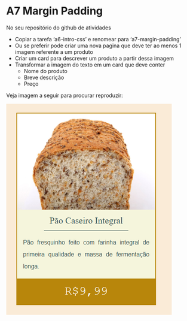 # A7 Margin Padding

No seu repositório do github de atividades

- Copiar a tarefa ‘a6-intro-css’ e renomear para ‘a7-margin-padding’
- Ou se preferir pode criar uma nova pagina que deve ter ao menos 1 imagem referente a um produto
- Criar um card para descrever um produto a partir dessa imagem
- Transformar a imagem do texto em um card que deve conter
    - Nome do produto
    - Breve descrição
    - Preço

Veja imagem a seguir para procurar reproduzir:

![card](2023-01-06-23-07-23.png)
